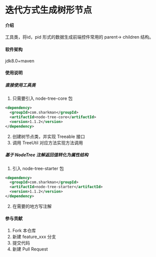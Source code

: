 # 迭代方式生成树形节点

#### 介绍
工具类，将id，pid 形式的数据生成前端控件常用的 parent-> children 结构。

#### 软件架构
jdk8.0+maven

#### 使用说明
##### 直接使用工具类
1. 只需要引入 node-tree-core 包
```xml
<dependency>
  <groupId>com.sharkman</groupId>
  <artifactId>node-tree-core</artifactId>
  <version>1.1.2</version>
</dependency>
```
2. 创建树节点类，并实现 Treeable 接口
3. 调用 TreeUtil 对应方法实现方法调用

##### 基于 NodeTree 注解返回值转化为属性结构
1. 引入 node-tree-starter 包
```xml
<dependency>
  <groupId>com.sharkman</groupId>
  <artifactId>node-tree-starter</artifactId>
  <version>1.1.2</version>
</dependency>
```
2. 在需要的地方写注解
#### 参与贡献

1.  Fork 本仓库
2.  新建 feature_xxx 分支
3.  提交代码
4.  新建 Pull Request